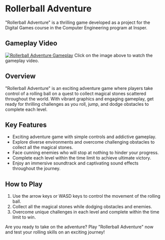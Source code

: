 
# Rollerball Adventure

"Rollerball Adventure" is a thrilling game developed as a project for the Digital Games course in the Computer Engineering program at Insper.

## Gameplay Video

[![Rollerball Adventure Gameplay](https://img.youtube.com/vi/65yye-6T3E8/0.jpg)](https://www.youtube.com/watch?v=65yye-6T3E8)
Click on the image above to watch the gameplay video.

## Overview

"Rollerball Adventure" is an exciting adventure game where players take control of a rolling ball on a quest to collect magical stones scattered throughout the world. With vibrant graphics and engaging gameplay, get ready for thrilling challenges as you roll, jump, and dodge obstacles to complete each level.

## Key Features

- Exciting adventure game with simple controls and addictive gameplay.
- Explore diverse environments and overcome challenging obstacles to collect all the magical stones.
- Face cunning enemies who will stop at nothing to hinder your progress.
- Complete each level within the time limit to achieve ultimate victory.
- Enjoy an immersive soundtrack and captivating sound effects throughout the journey.

## How to Play

1. Use the arrow keys or WASD keys to control the movement of the rolling ball.
2. Collect all the magical stones while dodging obstacles and enemies.
3. Overcome unique challenges in each level and complete within the time limit to win.

Are you ready to take on the adventure? Play "Rollerball Adventure" now and test your rolling skills on an exciting journey!
